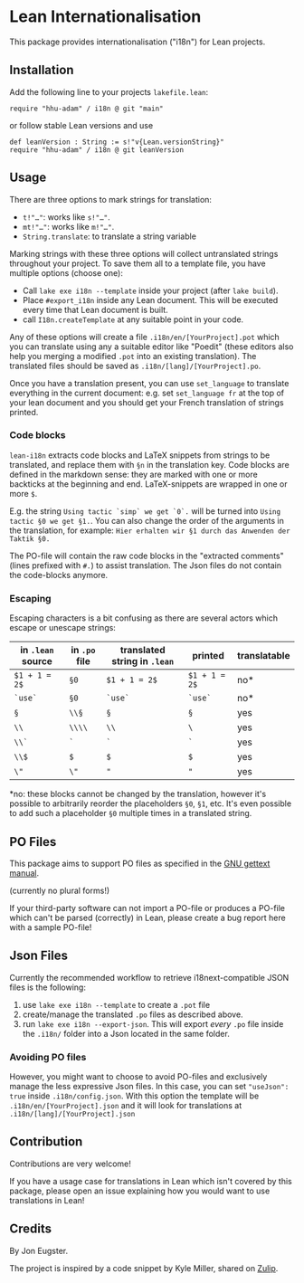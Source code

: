 # Lean Internationalisation

This package provides internationalisation ("i18n") for Lean projects.

## Installation

Add the following line to your projects `lakefile.lean`:

```lean
require "hhu-adam" / i18n @ git "main"
```

or follow stable Lean versions and use

```lean
def leanVersion : String := s!"v{Lean.versionString}"
require "hhu-adam" / i18n @ git leanVersion
```

## Usage

There are three options to mark strings for translation:

* `t!"…"`: works like `s!"…"`.
* `mt!"…"`: works like `m!"…"`.
* `String.translate`: to translate a string variable

Marking strings with these three options will collect untranslated strings throughout
your project. To save them all to a template file, you have multiple options (choose one):

* Call `lake exe i18n --template` inside your project (after `lake build`).
* Place `#export_i18n` inside any Lean document. This will be executed every time that Lean
  document is built.
* call `I18n.createTemplate` at any suitable point in your code.

Any of these options will create a file `.i18n/en/[YourProject].pot` which you can
translate using any a suitable editor like "Poedit" (these editors also help you merging a modified `.pot` into an existing translation).
The translated files should be saved as `.i18n/[lang]/[YourProject].po`.

Once you have a translation present, you can use `set_language` to translate everything
in the current document: e.g. set `set_language fr` at the top of your lean document and you
should get your French translation of strings printed.

### Code blocks

`lean-i18n` extracts code blocks and LaTeX snippets from strings to be translated, and replace them with `§n` in
the translation key. Code blocks are defined in the markdown sense: they are marked with one or more backticks at the beginning and end. LaTeX-snippets are wrapped in one or more `$`.

E.g. the string ``Using tactic `simp` we get `0`.`` will be turned into
`Using tactic §0 we get §1.`. You can also change the order of the arguments in the translation, for
example: `Hier erhalten wir §1 durch das Anwenden der Taktik §0.`

The PO-file will contain the raw code blocks in the "extracted comments" (lines prefixed with `#.`) to assist translation. The Json files do not contain the code-blocks anymore.

### Escaping

Escaping characters is a bit confusing as there are several actors which escape or
unescape strings:

| in `.lean` source | in `.po` file | translated string in `.lean` | printed | translatable |
|------|----|----|----|----|
| `$1 + 1 = 2$` | `§0` | `$1 + 1 = 2$` | `$1 + 1 = 2$` | no* |
| ```` `use` ```` | `§0` | ```` `use` ```` | ```` `use` ```` | no* |
| `§` | `\\§` | `§` | `§` | yes |
| `\\` | `\\\\` | `\\` | `\` | yes |
| `` \\` `` | `` ` `` | `` ` `` | `` ` `` | yes |
| `\\$` | `$` | `$` | `$` | yes |
| `\"` | `\"` | `"` | `"` | yes |

*no: these blocks cannot be changed by the translation, however
it's possible to arbitrarily reorder the placeholders `§0`, `§1`, etc. It's even possible to add such a placeholder `§0` multiple times in a translated string.

## PO Files

This package aims to support PO files as specified
in the [GNU gettext manual](https://www.gnu.org/software/gettext/manual/html_node/PO-Files.html).

(currently no plural forms!)

If your third-party software can not import a PO-file or produces a PO-file which can't be parsed (correctly) in Lean,
please create a bug report here with a sample PO-file!

## Json Files

Currently the recommended workflow to retrieve i18next-compatible JSON files is the following:

1. use `lake exe i18n --template` to create a `.pot` file
2. create/manage the translated `.po` files as described above.
3. run `lake exe i18n --export-json`. This will export *every* `.po` file inside the `.i18n/` folder
   into a Json located in the same folder.

### Avoiding PO files

However, you might want to choose to avoid PO-files and exclusively manage the less expressive
Json files. In this case, you can set `"useJson": true` inside `.i18n/config.json`. With this
option the template will be `.i18n/en/[YourProject].json` and it will look for translations
at `.i18n/[lang]/[YourProject].json`

## Contribution

Contributions are very welcome!

If you have a usage case for translations in Lean which isn't covered by this package,
please open an issue explaining how you would want to use translations in Lean!

## Credits

By Jon Eugster.

The project is inspired by a code snippet by Kyle Miller,
shared on [Zulip](https://leanprover.zulipchat.com).
